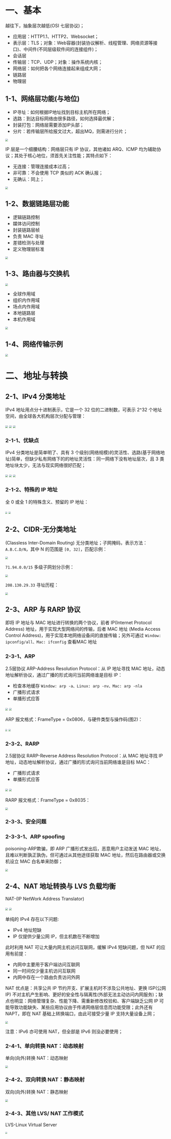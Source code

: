 # 一、基本

越往下，抽象层次越低(OSI 七层协议)；

- 应用层：HTTP1.1、HTTP2、Websocket；
- 表示层：TLS；对象：Web容器(封装协议解析、线程管理、网络资源等接口)、中间件(不同层级软件间的连接组件)；
- 会话层
- 传输层：TCP、UDP；对象：操作系统内核；
- 网络层：如何把各个网络连接起来组成大网；
- 链路层
- 物理层

## 1-1、网络层功能(与地位)

- IP寻址：如何根据IP地址找到目标主机所在网络；
- 选路：到达目标网络由很多路径，如何选择最优解；
- 封装打包：网络层需要添加IP头部；
- 分片：若传输层所给报文过大，超出MQ，则需进行分片；

<img src="https://leibnize-picbed.oss-cn-shenzhen.aliyuncs.com/img/20200908000132.png" style="zoom:50%;" />

IP 层是一个细腰结构：网络层只有 IP 协议，其他诸如 ARQ、ICMP 均为辅助协议；其处于核心地位，须首先关注性能；其特点如下：

- 无连接：管理连接成本过高；
- 非可靠：不会使用 TCP 类似的 ACK 确认报；
- 无确认：同上；

<img src="https://leibnize-picbed.oss-cn-shenzhen.aliyuncs.com/img/20200908000133.png" style="zoom:50%;" />



## 1-2、数据链路层功能

- 逻辑链路控制
- 媒体访问控制
- 封装链路层帧
- 负责 MAC 寻址
- 差错检测与处理
- 定义物理层标准

<img src="https://leibnize-picbed.oss-cn-shenzhen.aliyuncs.com/img/20200908000134.png" style="zoom:50%;" />

## 1-3、路由器与交换机

<img src="https://leibnize-picbed.oss-cn-shenzhen.aliyuncs.com/img/20200908000135.png" style="zoom:50%;" />

- 全球作用域
- 组织内作用域
- 场点内作用域
- 本地链路层
- 本机作用域

<img src="https://leibnize-picbed.oss-cn-shenzhen.aliyuncs.com/img/20200908000136.png" style="zoom:50%;" />

## 1-4、网络传输示例

<img src="https://leibnize-picbed.oss-cn-shenzhen.aliyuncs.com/img/20200908000137.png" style="zoom:50%;" />



# 二、地址与转换

## 2-1、IPv4 分类地址

IPv4 地址用点分十进制表示，它是一个 32 位的二进制数，可表示 2^32 个地址空间，由全球各大机构层次分配与管理：

<img src="https://leibnize-picbed.oss-cn-shenzhen.aliyuncs.com/img/20200908000138.png" style="zoom:50%;" />

<img src="https://leibnize-picbed.oss-cn-shenzhen.aliyuncs.com/img/20200908000139.png" style="zoom:50%;" />

<img src="https://leibnize-picbed.oss-cn-shenzhen.aliyuncs.com/img/20200908000140.png" style="zoom:50%;" />

### 2-1-1、优缺点

IPv4 分类地址是简单明了、具有 3 个级别(网络规模)的灵活性、选路(基于网络地址)简单，但缺少私有网络下的的地址灵活性：同一网络下没有地址层次，且 3 类地址块太少，无法与现实网络很好匹配；

<img src="https://leibnize-picbed.oss-cn-shenzhen.aliyuncs.com/img/20200908000141.png" style="zoom:50%;" />

<img src="https://leibnize-picbed.oss-cn-shenzhen.aliyuncs.com/img/20200908000142.png" style="zoom:50%;" />

<img src="https://leibnize-picbed.oss-cn-shenzhen.aliyuncs.com/img/20200908000143.png" style="zoom:50%;" />

### 2-1-2、特殊的 IP 地址

全 0 或全 1 的特殊含义、预留的 IP 地址：

<img src="https://leibnize-picbed.oss-cn-shenzhen.aliyuncs.com/img/20200908000144.png" style="zoom:40%;" />

<img src="https://leibnize-picbed.oss-cn-shenzhen.aliyuncs.com/img/20200908000145.png" style="zoom:40%;" />



## 2-2、CIDR-无分类地址

(Classless Inter-Domain Routing) 无分类地址；子网掩码，表示方法：`A.B.C.D/N`，其中 N 的范围是 `[0, 32]`，匹配示例：

<img src="https://leibnize-picbed.oss-cn-shenzhen.aliyuncs.com/img/20200908000146.png" style="zoom:50%;" />

`71.94.0.0/15` 多级子网划分示例：

<img src="https://leibnize-picbed.oss-cn-shenzhen.aliyuncs.com/img/20200908000147.png" style="zoom:50%;" />

`208.130.29.33` 寻址历程：

<img src="https://leibnize-picbed.oss-cn-shenzhen.aliyuncs.com/img/20200908000148.png" style="zoom:50%;" />





## 2-3、ARP 与 RARP 协议

即将 IP 地址与 MAC 地址进行转换的两个协议，前者 IP(Internet Protocol Address) 地址，用于实现大型网络间的传输，后者 MAC 地址 (Media Access Control Address)，用于实现本地网络设备间的直接传输；另外可通过 `Window: ipconfig/all、Mac: ifconfig` 查看MAC 地址



### 2-3-1、ARP

2.5层协议 ARP-Address Resolution Protocol：从 IP 地址寻找 MAC 地址，动态地址解析协议，通过广播的形式询问当前网络谁是目标 IP：

- 检查本地缓存 `Window: arp -a、Linux: arp -nv、Mac: arp -nla`
- 广播形式请求
- 单播形式应答

<img src="https://leibnize-picbed.oss-cn-shenzhen.aliyuncs.com/img/20200908000149.png" style="zoom:50%;" />

<img src="https://leibnize-picbed.oss-cn-shenzhen.aliyuncs.com/img/20200908000150.png" style="zoom:50%;" />

ARP 报文格式：FrameType = 0x0806，与硬件类型与操作码(图2)：

<img src="https://leibnize-picbed.oss-cn-shenzhen.aliyuncs.com/img/20200908000151.png" style="zoom:40%;" />

<img src="https://leibnize-picbed.oss-cn-shenzhen.aliyuncs.com/img/20200908000152.png" style="zoom:40%;" />



### 2-3-2、RARP

2.5层协议 RARP-Reverse Address Resolution Protocol：从 MAC 地址寻找 IP 地址，动态地址解析协议，通过广播的形式询问当前网络谁是目标 MAC：

- 广播形式请求
- 单播形式应答

<img src="https://leibnize-picbed.oss-cn-shenzhen.aliyuncs.com/img/20200908000153.png" style="zoom:50%;" />

<img src="https://leibnize-picbed.oss-cn-shenzhen.aliyuncs.com/img/20200908000154.png" style="zoom:50%;" />

RARP 报文格式：FrameType = 0x8035：

<img src="https://leibnize-picbed.oss-cn-shenzhen.aliyuncs.com/img/20200908000155.png" style="zoom:50%;" />



### 2-3-3、安全问题

### 2-3-3-1、ARP spoofing

poisoning-ARP欺骗，即 ARP 广播形式发出后，恶意用户主动发送 MAC 地址，且难以判断孰正孰伪，但可通过从其他途径获取 MAC 地址，然后在路由器或交换机设立 MAC 白名单来防御；

<img src="https://leibnize-picbed.oss-cn-shenzhen.aliyuncs.com/img/20200908000156.png" style="zoom:50%;" />





## 2-4、NAT 地址转换与 LVS 负载均衡

NAT-(IP NetWork Address Translator) 

<img src="https://leibnize-picbed.oss-cn-shenzhen.aliyuncs.com/img/20200908000157.png" style="zoom:50%;" />

<img src="https://leibnize-picbed.oss-cn-shenzhen.aliyuncs.com/img/20200908000158.png" style="zoom:50%;" />

单纯的 IPv4 存在以下问题:

- IPv4 地址短缺
- IP 仅提供少量公网 IP，但主机数在不断增加

此时利用 NAT 可让大量内网主机访问互联网，缓解 IPv4 短缺问题，但 NAT 的应用有前提：

- 内网中主要用于客户端访问互联网
- 同一时间仅少量主机访问互联网
- 内网中存在一个路由负责访问外网

NAT 优点是：共享公共 IP 节约开支、扩展主机时不涉及公共地址、更换 ISP(公网IP) 不对主机产生影响、更好的安全性与隔离性(外部无法主动访问内网服务)；缺点也明显：网络管理复杂、性能下降、需重新修改校验和、客户端缺乏公网 IP 可能导致功能缺失、某些应用协议由于传递网络层信息而功能受限；此外还有 NAPT，即在 NAT 基础上转换端口，由此可接受少量 IP 支持大量设备上网；

<img src="https://leibnize-picbed.oss-cn-shenzhen.aliyuncs.com/img/20200908000159.png" style="zoom:50%;" />

注意：IPv6 亦可使用 NAT，但全部是 IPv6 则没必要使用；



### 2-4-1、单向转换 NAT：动态映射

单向(向外)转换 NAT：动态映射

<img src="https://leibnize-picbed.oss-cn-shenzhen.aliyuncs.com/img/20200908000200.png" style="zoom:50%;" />

### 2-4-2、双向转换 NAT：静态映射

双向(向外)转换 NAT：静态映射

<img src="https://leibnize-picbed.oss-cn-shenzhen.aliyuncs.com/img/20200908000201.png" style="zoom:50%;" />



### 2-4-3、其他 LVS/ NAT 工作模式

LVS-Linux Virtual Server

<img src="https://leibnize-picbed.oss-cn-shenzhen.aliyuncs.com/img/20200908000202.png" style="zoom:40%;" />

